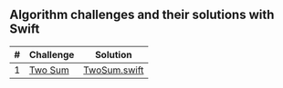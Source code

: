 ## Algorithm challenges and their solutions with Swift

|  #  | Challenge                                                                                                                           | Solution                                                                                      |
| :-: | ----------------------------------------------------------------------------------------------------------------------------------- | ----------------------------------------------------------------------------------------------|
|  1  | [Two Sum](https://leetcode.com/problems/two-sum/)                                                                                   | [TwoSum.swift](./solutions/TwoSum.playground)                                                 |
